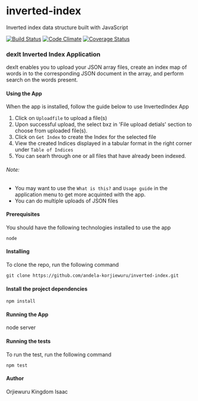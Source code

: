 # inverted-index
Inverted index data structure built with JavaScript

[![Build Status](https://travis-ci.org/andela-korjiewuru/inverted-index.svg?branch=development)](https://travis-ci.org/andela-korjiewuru/inverted-index)
[![Code Climate](https://codeclimate.com/github/andela-korjiewuru/inverted-index/badges/gpa.svg)](https://codeclimate.com/github/andela-korjiewuru/inverted-index)
[![Coverage Status](https://coveralls.io/repos/github/andela-korjiewuru/inverted-index/badge.svg?branch=development)](https://coveralls.io/github/andela-korjiewuru/inverted-index?branch=development)

### dexIt Inverted Index Application

dexIt enables you to upload your JSON array files, create an index map of words in to the corresponding JSON document in the array, and perform search on the words present.

#### Using the App

When the app is installed, follow the guide below to use InvertedIndex App

1. Click on `Uploadfile` to upload a file(s)
2. Upon successful upload, the select bxz in 'File upload detials' section to choose from uploaded file(s).
3. Click on `Get Index` to create the Index for the selected file
4. View the created Indices displayed in a tabular format in the right corner under `Table of Indices`
5. You can searh through one or all files that have already been indexed.

###### Note:
* You may want to use the `What is this?` and `Usage guide` in the application menu to get more acquinted with the app.
* You can do multiple uploads of JSON files

#### Prerequisites

You should have the following technologies installed to use the app

```node```

#### Installing

To clone the repo, run the following command

```git clone https://github.com/andela-korjiewuru/inverted-index.git```

#### Install the project dependencies

```npm install```

#### Running the App

node server

#### Running the tests

To run the test, run the following command

```npm test```

#### Author

Orjiewuru Kingdom Isaac